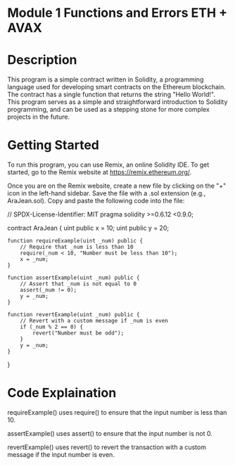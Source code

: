 # Module 1 Functions and Errors ETH + AVAX 

# Description 
This program is a simple contract written in Solidity, a programming language used for developing smart contracts on the Ethereum blockchain. The contract has a single function that returns the string "Hello World!". This program serves as a simple and straightforward introduction to Solidity programming, and can be used as a stepping stone for more complex projects in the future.

# Getting Started
To run this program, you can use Remix, an online Solidity IDE. To get started, go to the Remix website at https://remix.ethereum.org/.

Once you are on the Remix website, create a new file by clicking on the "+" icon in the left-hand sidebar. Save the file with a .sol extension (e.g., AraJean.sol). Copy and paste the following code into the file:

// SPDX-License-Identifier: MIT
pragma solidity >=0.6.12 <0.9.0;

contract AraJean {
    uint public x = 10;
    uint public y = 20;

    function requireExample(uint _num) public {
        // Require that _num is less than 10
        require(_num < 10, "Number must be less than 10");
        x = _num;
    }

    function assertExample(uint _num) public {
        // Assert that _num is not equal to 0
        assert(_num != 0);
        y = _num;
    }

    function revertExample(uint _num) public {
        // Revert with a custom message if _num is even
        if (_num % 2 == 0) {
            revert("Number must be odd");
        }
        y = _num;
    }
}

# Code Explaination 
requireExample() uses require() to ensure that the input number is less than 10.

assertExample() uses assert() to ensure that the input number is not 0.

revertExample() uses revert() to revert the transaction with a custom message if the input number is even.
